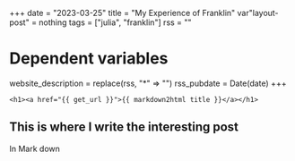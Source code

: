 +++
date = "2023-03-25"
title = "My Experience of Franklin"
var"layout-post" = nothing
tags = ["julia", "franklin"]
rss = ""

# Dependent variables
website_description = replace(rss, "*" => "")
rss_pubdate = Date(date)
+++

~~~
<h1><a href="{{ get_url }}">{{ markdown2html title }}</a></h1>
~~~

## This is where I write the interesting post

In Mark down